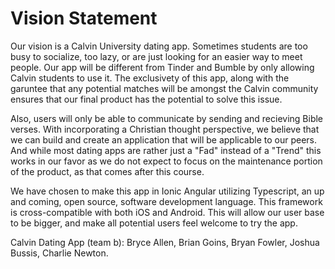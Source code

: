 # Vision Statement

Our vision is a Calvin University dating app. Sometimes students are too busy to socialize, too lazy, or are just looking for an easier way to meet people. Our app will be different from Tinder and Bumble by only allowing Calvin students to use it. The exclusivety of this app, along with the garuntee that any potential matches will be amongst the Calvin community ensures that our final product has the potential to solve this issue.

Also, users will only be able to communicate by sending and recieving Bible verses. With incorporating a Christian thought perspective, we believe that we can build and create an application that will be applicable to our peers. And while most dating apps are rather just a "Fad" instead of a "Trend" this works in our favor as we do not expect to focus on the maintenance portion of the product, as that comes after this course. 

We have chosen to make this app in Ionic Angular utilizing Typescript, an up and coming, open source, software development language. This framework is cross-compatible with both iOS and Android. This will allow our user base to be bigger, and make all potential users feel welcome to try the app.

Calvin Dating App (team b): Bryce Allen, Brian Goins, Bryan Fowler, Joshua Bussis, Charlie Newton.
